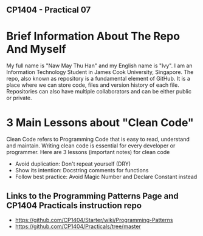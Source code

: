 ## CP1404 - Practical 07

# Brief Information About The Repo And Myself 
My full name is "Naw May Thu Han" and my English name is "Ivy".
I am an Information Technology Student in James Cook University, Singapore. 
The repo, also known as repository is a fundamental element of GitHub. 
It is a place where we can store code, files and version history of each file. 
Repositories can also have multiple collaborators and can be either public or private. 

# 3 Main Lessons about "Clean Code"
Clean Code refers to Programming Code that is easy to read, understand and maintain.
Writing clean code is essential for every developer or programmer.
Here are 3 lessons (important notes) for clean code
- Avoid duplication: Don't repeat yourself (DRY)
- Show its intention: Docstring comments for functions
- Follow best practice: Avoid Magic Number and Declare Constant instead

## Links to the Programming Patterns Page and CP1404 Practicals instruction repo
- https://github.com/CP1404/Starter/wiki/Programming-Patterns
- https://github.com/CP1404/Practicals/tree/master
